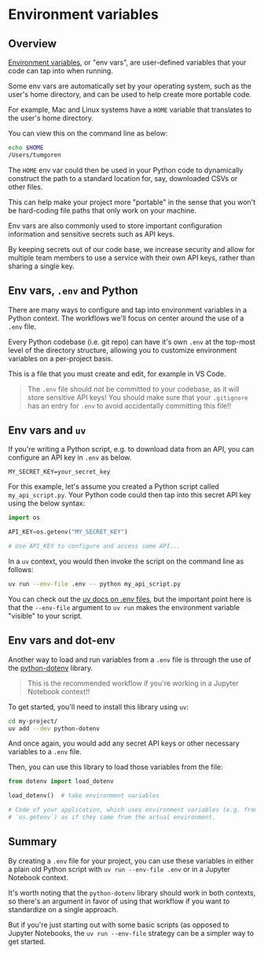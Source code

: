 # Environment variables

## Overview

[Environment variables](https://en.wikipedia.org/wiki/Environment_variable), or "env vars", are user-defined variables that your code can tap into when running. 

Some env vars are automatically set by your operating system, such as the user's home directory, and can be used to help create more portable code. 

For example, Mac and Linux systems have a `HOME` variable that translates to the user's home directory. 

You can view this on the command line as below:

```bash
echo $HOME
/Users/tumgoren
```

The `HOME` env var could then be used in your Python code to dynamically construct the path to a standard location for, say, downloaded CSVs or other files.

This can help make your project more "portable" in the sense that you won't be hard-coding file paths that only work on your machine.

Env vars are also commonly used to store important configuration information and sensitive secrets such as API keys. 

By keeping secrets out of our code base, we increase security and allow for multiple team members to use a service with their own API keys, rather than sharing a single key.

## Env vars, `.env` and Python

There are many ways to configure and tap into environment variables in a Python context. The workflows we'll focus on center around the use of a `.env` file. 

Every Python codebase (i.e. git repo) can have it's own `.env` at the top-most level of the directory structure, allowing you to customize environment variables on a per-project basis.

This is a file that you must create and edit, for example in VS Code.

> The `.env` file should *not* be committed to your codebase, as it will store sensitive API keys! You should make sure that your `.gitignore` has an entry for `.env` to avoid accidentally committing this file!!

## Env vars and `uv`

If you're writing a Python script, e.g. to download data from an API, you can configure an API key in `.env` as below.

```
MY_SECRET_KEY=your_secret_key
```

For this example, let's assume you created a Python script called `my_api_script.py`.
Your Python code could then tap into this secret API key using the below syntax:

```python
import os

API_KEY=os.getenv("MY_SECRET_KEY")

# Use API_KEY to configure and access some API...
```

In a `uv` context, you would then invoke the script on the command line as follows:

```bash
uv run --env-file .env -- python my_api_script.py
```

You can check out the [uv docs on .env files](https://docs.astral.sh/uv/configuration/files/#env), but the important point here is that the `--env-file` argument to `uv run` makes the environment variable "visible" to your script.

## Env vars and dot-env

Another way to load and run variables from a `.env` file is through the use of the [python-dotenv](https://pypi.org/project/python-dotenv/) library.

> This is the recommended workflow if you're working in a Jupyter Notebook context!!

To get started, you'll need to install this library using `uv`:

```bash
cd my-project/
uv add --dev python-dotenv
```

And once again, you would add any secret API keys or other necessary variables to a `.env` file. 

Then,  you can  use this library to load those variables from the file:

```python
from dotenv import load_dotenv

load_dotenv()  # take environment variables

# Code of your application, which uses environment variables (e.g. from `os.environ` or
# `os.getenv`) as if they came from the actual environment.
```

## Summary

By creating a `.env` file for your project, you can use these variables in either a plain old Python script with `uv run --env-file .env` or in a Jupyter Notebook context.

It's worth noting that the `python-dotenv` library should work in both contexts, so there's an argument in favor of using that workflow if you want to standardize on a single approach.

But if you're just starting out with some basic scripts (as opposed to Jupyter Notebooks, the `uv run --env-file` strategy can be a simpler way to get started.


